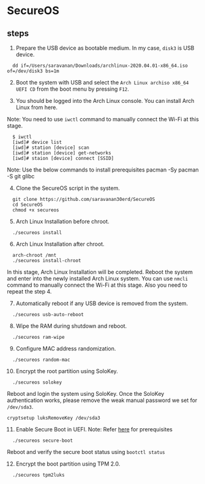 # SecureOS

## steps

1. Prepare the USB device as bootable medium. In my case, `disk3` is USB device.
```
  dd if=/Users/saravanan/Downloads/archlinux-2020.04.01-x86_64.iso of=/dev/disk3 bs=1m
```

2. Boot the system with USB and select the `Arch Linux archiso x86_64 UEFI CD` from the boot menu
by pressing `F12`.

3. You should be logged into the Arch Linux console. You can install Arch Linux from here.

Note: You need to use `iwctl` command to manually connect the Wi-Fi at this stage.
```
  $ iwctl
  [iwd]# device list
  [iwd]# station [device] scan
  [iwd]# station [device] get-networks
  [iwd]# staion [device] connect [SSID]
```
Note: Use the below commands to install prerequisites
  pacman -Sy
  pacman -S git glibc

4. Clone the SecureOS script in the system.
```
  git clone https://github.com/saravanan30erd/SecureOS
  cd SecureOS
  chmod +x secureos
```

5. Arch Linux Installation before chroot.
```
  ./secureos install
```

6. Arch Linux Installation after chroot.
```
  arch-chroot /mnt
  ./secureos install-chroot
```

In this stage, Arch Linux Installation will be completed.
Reboot the system and enter into the newly installed Arch Linux system.
You can use `nmcli` command to manually connect the Wi-Fi at this stage.
Also you need to repeat the step 4.

7. Automatically reboot if any USB device is removed from the system.
```
  ./secureos usb-auto-reboot
```

8. Wipe the RAM during shutdown and reboot.
```
  ./secureos ram-wipe
```

9. Configure MAC address randomization.
```
  ./secureos random-mac
```

10. Encrypt the root partition using SoloKey.
```
  ./secureos solokey
```
Reboot and login the system using SoloKey.
Once the SoloKey authentication works, please remove the weak manual password we set for `/dev/sda3`.
```
cryptsetup luksRemoveKey /dev/sda3
```

11. Enable Secure Boot in UEFI.
Note: Refer [here](https://github.com/saravanan30erd/secureboot) for prerequisites
```
  ./secureos secure-boot
```
Reboot and verify the secure boot status using `bootctl status`

12. Encrypt the boot partition using TPM 2.0.
```
  ./secureos tpm2luks
```
